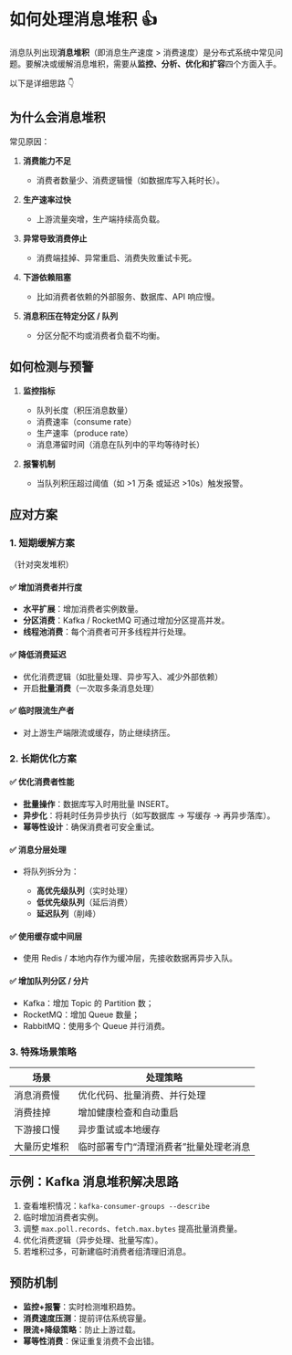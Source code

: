 # 如何处理消息堆积 👍

消息队列出现**消息堆积**（即消息生产速度 > 消费速度）是分布式系统中常见问题。要解决或缓解消息堆积，需要从**监控、分析、优化和扩容**四个方面入手。

以下是详细思路 👇

## 为什么会消息堆积

常见原因：

1. **消费能力不足**

   - 消费者数量少、消费逻辑慢（如数据库写入耗时长）。

2. **生产速率过快**

   - 上游流量突增，生产端持续高负载。

3. **异常导致消费停止**

   - 消费端挂掉、异常重启、消费失败重试卡死。

4. **下游依赖阻塞**

   - 比如消费者依赖的外部服务、数据库、API 响应慢。

5. **消息积压在特定分区 / 队列**

   - 分区分配不均或消费者负载不均衡。

## 如何检测与预警

1. **监控指标**

   - 队列长度（积压消息数量）
   - 消费速率（consume rate）
   - 生产速率（produce rate）
   - 消息滞留时间（消息在队列中的平均等待时长）

2. **报警机制**

   - 当队列积压超过阈值（如 >1 万条 或延迟 >10s）触发报警。

## 应对方案

### 1. **短期缓解方案**

（针对突发堆积）

#### ✅ 增加消费者并行度

- **水平扩展**：增加消费者实例数量。
- **分区消费**：Kafka / RocketMQ 可通过增加分区提高并发。
- **线程池消费**：每个消费者可开多线程并行处理。

#### ✅ 降低消费延迟

- 优化消费逻辑（如批量处理、异步写入、减少外部依赖）
- 开启**批量消费**（一次取多条消息处理）

#### ✅ 临时限流生产者

- 对上游生产端限流或缓存，防止继续挤压。

### 2. **长期优化方案**

#### ✅ 优化消费者性能

- **批量操作**：数据库写入时用批量 INSERT。
- **异步化**：将耗时任务异步执行（如写数据库 → 写缓存 → 再异步落库）。
- **幂等性设计**：确保消费者可安全重试。

#### ✅ 消息分层处理

- 将队列拆分为：

  - **高优先级队列**（实时处理）
  - **低优先级队列**（延后消费）
  - **延迟队列**（削峰）

#### ✅ 使用缓存或中间层

- 使用 Redis / 本地内存作为缓冲层，先接收数据再异步入队。

#### ✅ 增加队列分区 / 分片

- Kafka：增加 Topic 的 Partition 数；
- RocketMQ：增加 Queue 数量；
- RabbitMQ：使用多个 Queue 并行消费。

### 3. **特殊场景策略**

| 场景         | 处理策略                               |
| ------------ | -------------------------------------- |
| 消息消费慢   | 优化代码、批量消费、并行处理           |
| 消费挂掉     | 增加健康检查和自动重启                 |
| 下游接口慢   | 异步重试或本地缓存                     |
| 大量历史堆积 | 临时部署专门“清理消费者”批量处理老消息 |

## 示例：Kafka 消息堆积解决思路

1. 查看堆积情况：`kafka-consumer-groups --describe`
2. 临时增加消费者实例。
3. 调整 `max.poll.records`、`fetch.max.bytes` 提高批量消费量。
4. 优化消费逻辑（异步处理、批量写库）。
5. 若堆积过多，可新建临时消费者组清理旧消息。

## 预防机制

- **监控+报警**：实时检测堆积趋势。
- **消费速度压测**：提前评估系统容量。
- **限流+降级策略**：防止上游过载。
- **幂等性消费**：保证重复消费不会出错。

